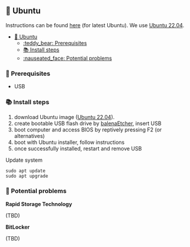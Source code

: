 ## :octopus: Ubuntu
Instructions can be found [here](https://ubuntu.com/download/desktop#how-to-install) (for latest Ubuntu).
We use [Ubuntu 22.04](https://ubuntu.com/download/alternative-downloads).

- [:octopus: Ubuntu](#octopus-ubuntu)
  - [:teddy\_bear: Prerequisites](#teddy_bear-prerequisites)
  - [:books: Install steps](#books-install-steps)
  - [:nauseated\_face: Potential problems](#nauseated_face-potential-problems)


### :teddy_bear: Prerequisites

- USB

### :books: Install steps
1. download Ubuntu image ([Ubuntu 22.04](https://ubuntu.com/download/alternative-downloads)).
2. create bootable USB flash drive by [balenaEtcher](https://etcher.balena.io/), insert USB
3. boot computer and access BIOS by reptively pressing F2 (or alternatives)
4. boot with Ubuntu installer, follow instructions
5. once successfully installed, restart and remove USB


Update system
```shell
sudo apt update
sudo apt upgrade
```

### :nauseated_face: Potential problems

**Rapid Storage Technology**

(TBD)

**BitLocker**

(TBD)